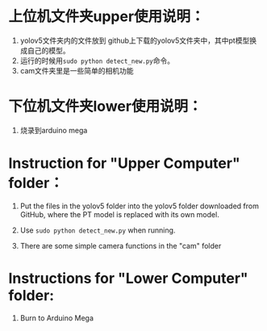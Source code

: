 # 上位机文件夹upper使用说明：
1. yolov5文件夹内的文件放到 github上下载的yolov5文件夹中，其中pt模型换成自己的模型。
2. 运行的时候用`sudo python detect_new.py`命令。
3. cam文件夹里是一些简单的相机功能

# 下位机文件夹lower使用说明：
1. 烧录到arduino mega

#  Instruction for "Upper Computer" folder：

1. Put the files in the yolov5 folder into the yolov5 folder downloaded from GitHub, where the PT model is replaced with its own model.

2. Use `sudo python detect_new.py` when running.

3. There are some simple camera functions in the "cam" folder

# Instructions for "Lower Computer" folder:

1. Burn to Arduino Mega
